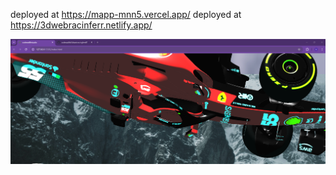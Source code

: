 deployed at https://mapp-mnn5.vercel.app/
deployed at https://3dwebracinferr.netlify.app/ 

![alt text](image-1.png)
